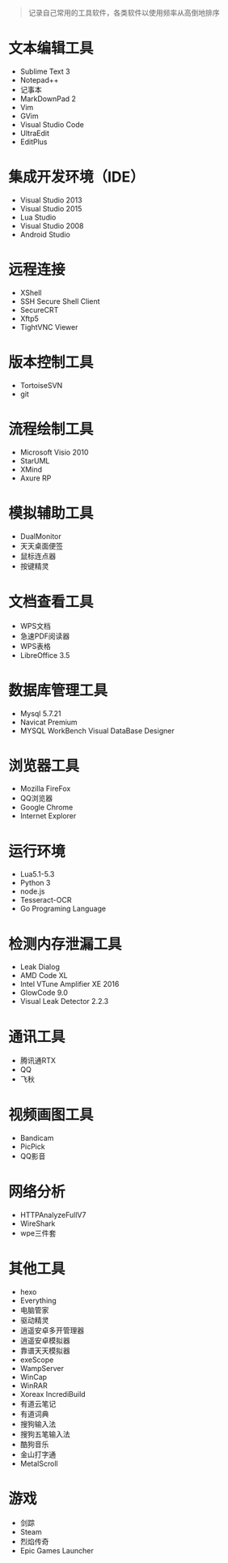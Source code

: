 >记录自己常用的工具软件，各类软件以使用频率从高倒地排序

# 文本编辑工具
- Sublime Text 3
- Notepad++
- 记事本
- MarkDownPad 2
- Vim
- GVim
- Visual Studio Code
- UltraEdit
- EditPlus

# 集成开发环境（IDE）
- Visual Studio 2013
- Visual Studio 2015
- Lua Studio
- Visual Studio 2008
- Android Studio

# 远程连接
- XShell
- SSH Secure Shell Client
- SecureCRT
- Xftp5
- TightVNC Viewer

# 版本控制工具
- TortoiseSVN
- git

# 流程绘制工具
- Microsoft Visio 2010
- StarUML
- XMind
- Axure RP

# 模拟辅助工具
- DualMonitor
- 天天桌面便签
- 鼠标连点器
- 按键精灵

# 文档查看工具
- WPS文档
- 急速PDF阅读器
- WPS表格
- LibreOffice 3.5

# 数据库管理工具
- Mysql 5.7.21
- Navicat Premium
- MYSQL WorkBench Visual DataBase Designer

# 浏览器工具
- Mozilla FireFox
- QQ浏览器
- Google Chrome
- Internet Explorer

# 运行环境
- Lua5.1-5.3
- Python 3
- node.js
- Tesseract-OCR
- Go Programing Language

# 检测内存泄漏工具
- Leak Dialog
- AMD Code XL
- Intel VTune Amplifier XE 2016
- GlowCode 9.0
- Visual Leak Detector 2.2.3

# 通讯工具
- 腾讯通RTX
- QQ
- 飞秋

# 视频画图工具
- Bandicam
- PicPick
- QQ影音

# 网络分析
- HTTPAnalyzeFullV7
- WireShark
- wpe三件套

# 其他工具
- hexo
- Everything
- 电脑管家
- 驱动精灵
- 逍遥安卓多开管理器
- 逍遥安卓模拟器
- 靠谱天天模拟器
- exeScope
- WampServer
- WinCap
- WinRAR
- Xoreax IncrediBuild
- 有道云笔记
- 有道词典
- 搜狗输入法
- 搜狗五笔输入法
- 酷狗音乐
- 金山打字通
- MetalScroll

# 游戏
- 剑踪
- Steam
- 烈焰传奇
- Epic Games Launcher





